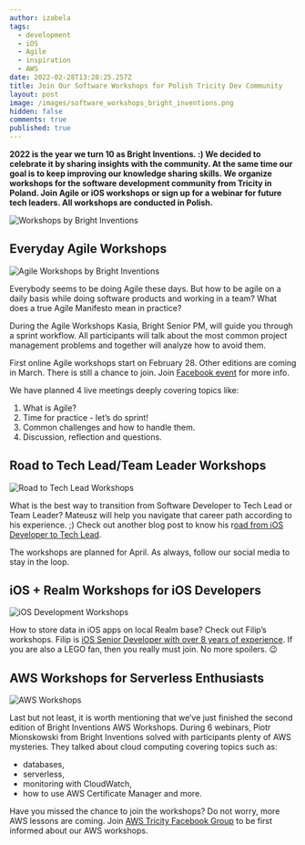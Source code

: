 ```yaml
---
author: izabela
tags:
  - development
  - iOS
  - Agile
  - inspiration
  - AWS
date: 2022-02-28T13:28:25.257Z
title: Join Our Software Workshops for Polish Tricity Dev Community
layout: post
image: /images/software_workshops_bright_inventions.png
hidden: false
comments: true
published: true
---
```

**2022 is the year we turn 10 as Bright Inventions. :) We decided to celebrate it by sharing insights with the community. At the same time our goal is to keep improving our knowledge sharing skills. We organize workshops for the software development community from Tricity in Poland. Join Agile or iOS workshops or sign up for a webinar for future tech leaders. All workshops are conducted in Polish.**

![Workshops by Bright Inventions](/images/software_workshops_bright_inventions.png)

## Everyday Agile Workshops

![Agile Workshops by Bright Inventions](/images/agile_workshops.png)

Everybody seems to be doing Agile these days. But how to be agile on a daily basis while doing software products and working in a team? What does a true Agile Manifesto mean in practice?

During the Agile Workshops Kasia, Bright Senior PM, will guide you through a sprint workflow. All participants will talk about the most common project management problems and together will analyze how to avoid them.

First online Agile workshops start on February 28. Other editions are coming in March. There is still a chance to join. Join [Facebook event](https://www.facebook.com/events/306691164768288/) for more info. 

We have planned 4 live meetings deeply covering topics like:

1. What is Agile?
2. Time for practice - let’s do sprint!
3. Common challenges and how to handle them.
4. Discussion, reflection and questions.

## Road to Tech Lead/Team Leader Workshops

![Road to Tech Lead Workshops](/images/tech_lead_workshops.png)

What is the best way to transition from Software Developer to Tech Lead or Team Leader? Mateusz will help you navigate that career path according to his experience. ;) Check out another blog post to know his r[oad from iOS Developer to Tech Lead](/blog/responsibility-and-change-are-his-fuel-meet-mateusz/).

The workshops are planned for April. As always, follow our social media to stay in the loop.

## iOS + Realm Workshops for iOS Developers

![iOS Development Workshops](/images/ios_workshops.png)

How to store data in iOS apps on local Realm base? Check out Filip’s workshops. Filip is [iOS Senior Developer with over 8 years of experience](/blog/ios-developer-with-over-8-years-of-experience-meet-filip/). If you are also a LEGO fan, then you really must join. No more spoilers. 😉

## AWS Workshops for Serverless Enthusiasts

![AWS Workshops](/images/aws_workshops.png)

Last but not least, it is worth mentioning that we’ve just finished the second edition of Bright Inventions AWS Workshops. During 6 webinars, Piotr Mionskowski from Bright Inventions solved with participants plenty of AWS mysteries. They talked about cloud computing covering topics such as:

* databases, 
* serverless, 
* monitoring with CloudWatch, 
* how to use AWS Certificate Manager and more.

Have you missed the chance to join the workshops? Do not worry, more AWS lessons are coming. Join [AWS Tricity Facebook Group](https://www.facebook.com/groups/679812723195646) to be first informed about our AWS workshops.